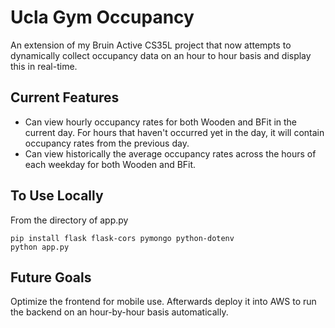 # Ucla Gym Occupancy

An extension of my Bruin Active CS35L project that now attempts to dynamically collect occupancy data on an hour to hour basis and display this in real-time.

## Current Features
* Can view hourly occupancy rates for both Wooden and BFit in the current day. For hours that haven't occurred yet in the day, it will contain occupancy rates from the previous day.
* Can view historically the average occupancy rates across the hours of each weekday for both Wooden and BFit. 

## To Use Locally
From the directory of app.py
```shell
pip install flask flask-cors pymongo python-dotenv
python app.py
```

## Future Goals
Optimize the frontend for mobile use. 
Afterwards deploy it into AWS to run the backend on an hour-by-hour basis automatically.

